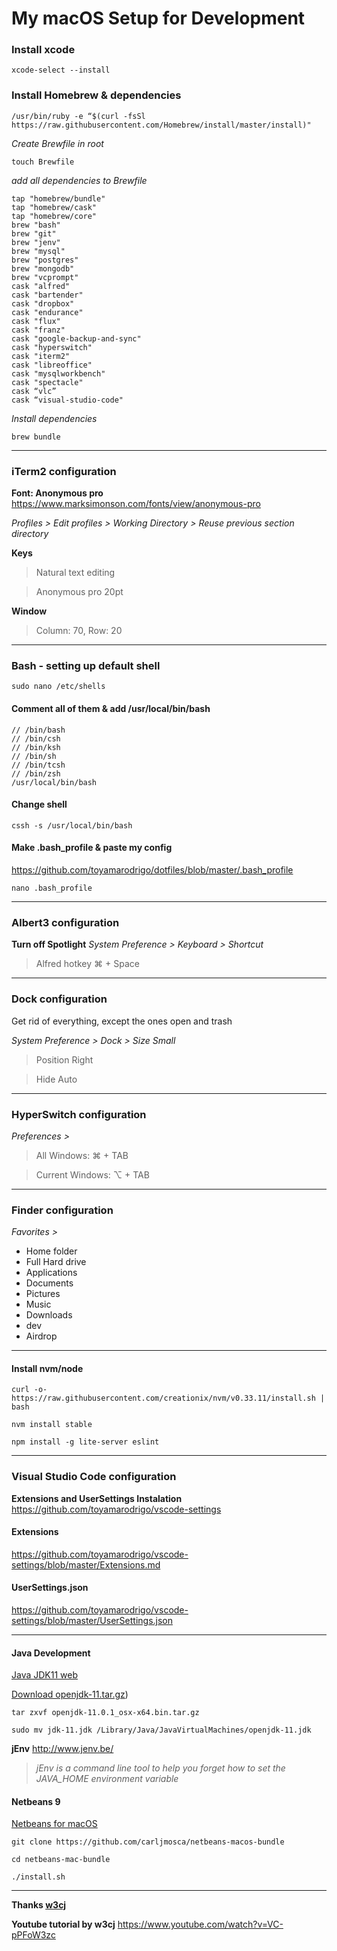 # My macOS Setup for Development
### Install xcode
```
xcode-select --install
```

### Install Homebrew & dependencies
```
/usr/bin/ruby -e “$(curl -fsSl https://raw.githubusercontent.com/Homebrew/install/master/install)"
```

*Create Brewfile in root*
```
touch Brewfile
```
*add all dependencies to Brewfile*
```
tap "homebrew/bundle"
tap "homebrew/cask"
tap "homebrew/core"
brew "bash"
brew "git"
brew "jenv"
brew "mysql"
brew "postgres"
brew "mongodb"
brew "vcprompt"
cask "alfred"
cask "bartender"
cask "dropbox"
cask "endurance"
cask "flux"
cask "franz"
cask "google-backup-and-sync"
cask "hyperswitch"
cask "iterm2"
cask "libreoffice"
cask "mysqlworkbench"
cask "spectacle"
cask “vlc”
cask “visual-studio-code"
```
*Install dependencies*
```
brew bundle
```
---

### iTerm2 configuration
**Font: Anonymous pro**
https://www.marksimonson.com/fonts/view/anonymous-pro

*Profiles > Edit profiles > Working Directory > Reuse previous section directory*

**Keys**
> Natural text editing

> Anonymous pro 20pt

**Window**
> Column: 70, Row: 20

---

### Bash - setting up default shell
```
sudo nano /etc/shells
```
#### Comment all of them & add /usr/local/bin/bash
```
// /bin/bash
// /bin/csh
// /bin/ksh
// /bin/sh
// /bin/tcsh
// /bin/zsh
/usr/local/bin/bash
```

#### Change shell
```
cssh -s /usr/local/bin/bash
```

#### Make .bash_profile & paste my config
https://github.com/toyamarodrigo/dotfiles/blob/master/.bash_profile
```
nano .bash_profile
```

---

### Albert3 configuration
**Turn off Spotlight**
*System Preference > Keyboard > Shortcut*

> Alfred hotkey ⌘ + Space

---

### Dock configuration
Get rid of everything, except the ones open and trash

*System Preference > Dock > Size Small*
> Position Right

> Hide Auto

---

### HyperSwitch configuration
*Preferences >*
> All Windows: ⌘ + TAB

> Current Windows: ⌥ + TAB

---

### Finder configuration
*Favorites >*

* Home folder
* Full Hard drive
* Applications
* Documents
* Pictures
* Music
* Downloads
* dev
* Airdrop

---

#### Install nvm/node

```
curl -o- https://raw.githubusercontent.com/creationix/nvm/v0.33.11/install.sh | bash
```
```
nvm install stable
```
```
npm install -g lite-server eslint
```
---

### Visual Studio Code configuration

**Extensions and UserSettings Instalation**
https://github.com/toyamarodrigo/vscode-settings

#### Extensions

https://github.com/toyamarodrigo/vscode-settings/blob/master/Extensions.md

#### UserSettings.json

https://github.com/toyamarodrigo/vscode-settings/blob/master/UserSettings.json


---
#### Java Development

[Java JDK11 web](https://jdk.java.net/11/)

[Download openjdk-11.tar.gz](https://download.java.net/java/GA/jdk11/13/GPL/openjdk-11.0.1_osx-x64_bin.tar.gz))

```
tar zxvf openjdk-11.0.1_osx-x64.bin.tar.gz
```

```
sudo mv jdk-11.jdk /Library/Java/JavaVirtualMachines/openjdk-11.jdk
```

**jEnv**
http://www.jenv.be/

> *jEnv is a command line tool to help you forget how to set the JAVA_HOME environment variable*

#### Netbeans 9
[Netbeans for macOS](https://github.com/carljmosca/netbeans-macos-bundle
)

```
git clone https://github.com/carljmosca/netbeans-macos-bundle
```
```
cd netbeans-mac-bundle

./install.sh
```

---

**Thanks [w3cj](https://github.com/w3cj)**

**Youtube tutorial by w3cj**
https://www.youtube.com/watch?v=VC-pPFoW3zc